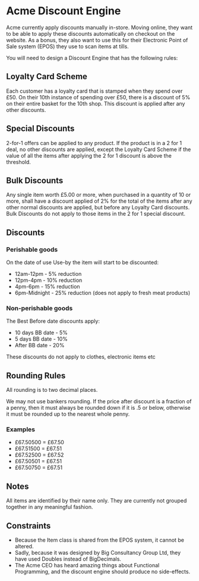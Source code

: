 # Acme Discount Engine

Acme currently apply discounts manually in-store. Moving online, they want to be able to apply these discounts automatically on checkout on the website. As a bonus, they also want to use this for their Electronic Point of Sale system (EPOS) they use to scan items at tills.

You will need to design a Discount Engine that has the following rules:

## Loyalty Card Scheme

Each customer has a loyalty card that is stamped when they spend over £50. On their 10th instance of spending over £50, there is a discount of 5% on their entire basket for the 10th shop. This discount is applied after any other discounts.

## Special Discounts

2-for-1 offers can be applied to any product. If the product is in a 2 for 1 deal, no other discounts are applied, except the Loyalty Card Scheme if the value of all the items after applying the 2 for 1 discount is above the threshold.

## Bulk Discounts

Any single item worth £5.00 or more, when purchased in a quantity of 10 or more, shall have a discount applied of 2% for the total of the items after any other normal discounts are applied, but before any Loyalty Card discounts. Bulk Discounts do not apply to those items in the 2 for 1 special discount.

## Discounts

### Perishable goods

On the date of use Use-by the item will start to be discounted:
* 12am-12pm - 5% reduction
* 12pm-4pm - 10% reduction
* 4pm-6pm - 15% reduction
* 6pm-Midnight - 25% reduction (does not apply to fresh meat products)

### Non-perishable goods

The Best Before date discounts apply:

* 10 days BB date - 5%
* 5 days BB date - 10%
* After BB date - 20%

These discounts do not apply to clothes, electronic items etc

## Rounding Rules

All rounding is to two decimal places.

We may not use bankers rounding. If the price after discount is a fraction of a penny, then it must always be rounded down if it is .5 or below, otherwise it must be rounded up to the nearest whole penny.

### Examples

* £67.50500 = £67.50
* £67.51500 = £67.51
* £67.52500 = £67.52
* £67.50501 = £67.51
* £67.50750 = £67.51

## Notes

All items are identified by their name only. They are currently not grouped together in any meaningful fashion.

## Constraints

* Because the Item class is shared from the EPOS system, it cannot be altered.
* Sadly, because it was designed by Big Consultancy Group Ltd, they have used Doubles instead of BigDecimals.
* The Acme CEO has heard amazing things about Functional Programming, and the discount engine should produce no side-effects.